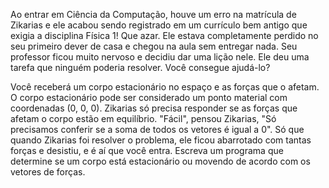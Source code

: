 Ao entrar em Ciência da Computação, houve um erro na matrícula de Zikarias e ele acabou sendo registrado em um currículo bem antigo que exigia a disciplina Física 1! Que azar. Ele estava completamente perdido no seu primeiro dever de casa e chegou na aula sem entregar nada. Seu professor ficou muito nervoso e decidiu dar uma lição nele. Ele deu uma tarefa que ninguém poderia resolver. Você consegue ajudá-lo?

Você receberá um corpo estacionário no espaço e as forças que o afetam. O corpo estacionário pode ser considerado um ponto material com coordenadas (0, 0, 0). Zikarias só precisa responder se as forças que afetam o corpo estão em equilíbrio. "Fácil", pensou Zikarias, "Só precisamos conferir se a soma de todos os vetores é igual a 0". Só que quando Zikarias foi resolver o problema, ele ficou abarrotado com tantas forças e desistiu, e é aí que você entra. Escreva um programa que determine se um corpo está estacionário ou movendo de acordo com os vetores de forças.